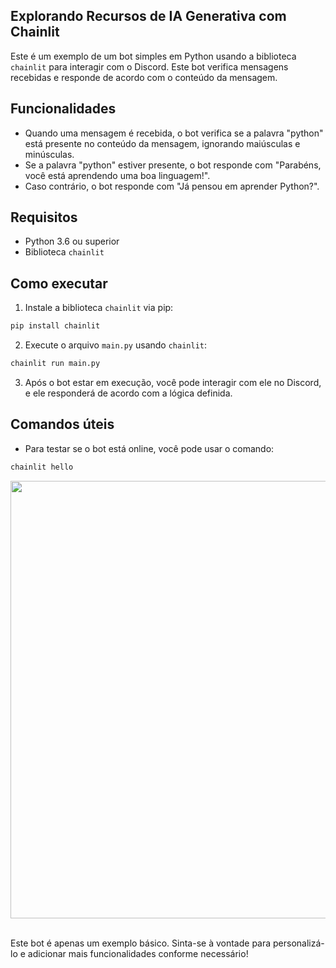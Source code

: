 ## Explorando Recursos de IA Generativa com Chainlit

Este é um exemplo de um bot simples em Python usando a biblioteca `chainlit` para interagir com o Discord. Este bot verifica mensagens recebidas e responde de acordo com o conteúdo da mensagem.

## Funcionalidades

- Quando uma mensagem é recebida, o bot verifica se a palavra "python" está presente no conteúdo da mensagem, ignorando maiúsculas e minúsculas.
- Se a palavra "python" estiver presente, o bot responde com "Parabéns, você está aprendendo uma boa linguagem!".
- Caso contrário, o bot responde com "Já pensou em aprender Python?".

## Requisitos

- Python 3.6 ou superior
- Biblioteca `chainlit`

## Como executar

1. Instale a biblioteca `chainlit` via pip:

```bash
pip install chainlit
```

2. Execute o arquivo `main.py` usando `chainlit`:

```bash
chainlit run main.py
```

3. Após o bot estar em execução, você pode interagir com ele no Discord, e ele responderá de acordo com a lógica definida.

## Comandos úteis

- Para testar se o bot está online, você pode usar o comando:

```bash
chainlit hello
```

<div align="center">
<img src="https://github.com/mario-evangelista/explorando-recursos-IA-generativa-Chainlit/assets/121322767/fd608692-f1ed-44e4-8e19-d889dc882709" width="700px" />
</div>
<br>

Este bot é apenas um exemplo básico. Sinta-se à vontade para personalizá-lo e adicionar mais funcionalidades conforme necessário!
